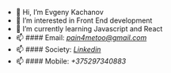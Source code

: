 - 👋 Hi, I’m Evgeny Kachanov
- 👀 I’m interested in Front End development
- 🌱 I’m currently learning Javascript and React
- 📫 #### Email: *pain4metoo@gmail.com* 
- 📫 #### Society:  [*Linkedin*](https://www.linkedin.com/in/evgeniy-kachanov-391212209/)  
- 📫 #### Mobile: *+375297340883*


